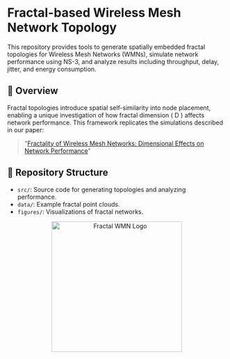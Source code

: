 # Fractal-based Wireless Mesh Network Topology

This repository provides tools to generate spatially embedded fractal topologies for Wireless Mesh Networks (WMNs), simulate network performance using NS-3, and analyze results including throughput, delay, jitter, and energy consumption.

## 📌 Overview

Fractal topologies introduce spatial self-similarity into node placement, enabling a unique investigation of how fractal dimension \( D \) affects network performance. This framework replicates the simulations described in our paper:

> "[Fractality of Wireless Mesh Networks: Dimensional Effects on Network Performance](#)"

## 📁 Repository Structure

- `src/`: Source code for generating topologies and analyzing performance.
- `data/`: Example fractal point clouds.
- `figures/`: Visualizations of fractal networks.

<p align="center">
  <img src="https://github.com/user-attachments/assets/878fd373-ba88-4d46-9652-b44dfa1f5f87" width="300" alt="Fractal WMN Logo">
</p>

